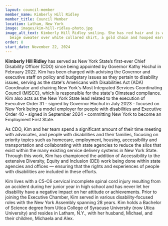 ```yaml
---
layout: council-member
member_name: Kimberly Hill Ridley
member_title: Council Member
location: Latham, New York
image: images/kim-hill-ridley-photo.jpg
image_alt_text: Kimberly Hill Ridley smiling. She has red hair and is wearing a
  beige sweater over white collared shirt, a gold chain and hooped earrings.
order: 8
start_date: November 22, 2024
---
```

**Kimberly Hill Ridley** has served as New York State’s first-ever Chief Disability Officer (CDO) since being appointed by Governor Kathy Hochul in February 2022. Kim has been charged with advising the Governor and executive staff on policy and budgetary issues as they pertain to disability issues, serving as the state's Americans with Disabilities Act (ADA) Coordinator and chairing New York's Most Integrated Services Coordinating Council (MISCC), which is responsible for the state's Olmstead compliance. Kim also acts as the New York State lead related to the execution of Executive Order 31 - signed by Governor Hochul in July 2023 - focused on New York being a model employer for people with disabilities and Executive Order 40 - signed in September 2024 - committing New York to become an Employment First State.

As CDO, Kim and her team spend a significant amount of their time meeting with advocates, and people with disabilities and their families, focusing on priority topics such as homecare, employment, housing, accessibility and transportation and collaborating with state agencies to reduce the silos that exist within the many existing service delivery systems in New York State. Through this work, Kim has championed the addition of Accessibility to the extensive Diversity, Equity and Inclusion (DEI) work being done within state agencies and offices — ensuring that the rights and experiences of people with disabilities are included in these efforts.

Kim lives with a C5-C6 cervical incomplete spinal cord injury resulting from an accident during her junior year in high school and has never let her disability have a negative impact on her attitude or achievements. Prior to joining the Executive Chamber, Kim served in various disability-focused roles with the New York Assembly spanning 28 years. Kim holds a Bachelor of Science degree from Utica College of Syracuse University (now Utica University) and resides in Latham, N.Y., with her husband, Michael, and their children, Michaela and Alex.
